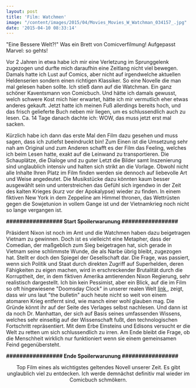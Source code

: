 ```yaml
---
layout: post
title: 'Film: Watchmen'
image: "/content/images/2015/04/Movies_Movies_W_Watchman_034157_.jpg"
date: '2015-04-10 08:33:14'
---
```


"Eine Bessere Welt?!" Was ein Brett von Comicverfilmung! Aufgepasst Marvel: so gehts! 

Vor 2 Jahren in etwa habe ich mir eine Verletzung im Sprunggelenk zugezogen und durfte mich daraufhin eine Zeitlang nicht viel bewegen. Damals hatte ich Lust auf Comics, aber nicht auf irgendwelche aktuellen Heldenserien sondern einen richtigen Klassiker. So eine Novelle die man mal gelesen haben sollte. Ich stieß dann auf die Watchman. Ein ganz schöner Kaventsmann von Comicbuch. Und hätte ich damals gewusst, welch schwere Kost mich hier erwartet, hätte ich mir vermutlich eher etwas anderes gekauft. Jetzt hatte ich meinen Fuß allerdings bereits hoch, und das frisch gelieferte Buch neben mir liegen, um es schlussendlich auch zu lesen. Ca. 14 Tage danach dachte ich: WOW, das muss jetzt erst mal sacken.

Kürzlich habe ich dann das erste Mal den Film dazu gesehen und muss sagen, dass ich zutiefst beeindruckt bin! Zum Einen ist die Umsetzung sehr nah am Original und zum Anderen schafft es der Film das Feeling, welches ich beim Lesen hatte, exakt auf die Leinwand zu transportieren. Die Schauplätze, die Dialoge und zu guter Letzt die Bilder samt Inszenierung sind unglaublich intensiv und halten sich strikt an die Vorlage. Obwohl nicht alle Inhalte Ihren Platz im Film finden werden sie dennoch auf liebevolle Art und Weise angedeutet. Die Musikstücke dazu könnten kaum besser ausgewählt sein und unterstreichen das Gefühl sich irgendwo in der Zeit des kalten Krieges (kurz vor der Apokalypse) wieder zu finden. In einem fiktiven New York in dem Zeppeline am Himmel thronen, das Wettrüsten gegen die Sowjetunion in vollem Gange ist und der Vietnamkrieg noch nicht so lange vergangen ist. 

<b>################# Start Spoilerwarunung #################</b>

Präsident Nixon ist noch im Amt und die Watchmen haben dazu beigetragen Vietnam zu gewinnen. Doch ist es vielleicht eine Metapher, dass der Comedian, der maßgeblich zum Sieg beigetragen hat, sich gerade in Vietnam seine schlimmste Wunde, die als Narbe übrig bleibt, zugezogen hat. Stellt er doch den Spiegel der Gesellschaft dar. Die Frage, was passiert, wenn sich Politik und Staat durch direkten Zugriff auf Superhelden, deren Fähigkeiten zu eigen machen, wird in erschreckender Brutalität durch die Korruptheit, der, in dem fiktiven Amerika amtierenden Nixon Regierung, sehr realistisch dargestellt. Ich bin kein Pessimist, aber ein Blick, auf die im Film so oft hingewiesene "Doomsday Clock" in unserer realen Welt <a href="http://thebulletin.org/"> link </a>, zeigt, dass wir uns laut "the bulletin" auch heute nicht so weit von einem atomaren Krieg entfernt sind, wie manch einer wohl glauben mag. Die Gründe könnt ihr auf der Seite des Verlages selbst nachlesen. Und dann ist da noch Dr. Manhattan, der sich auf Basis seines umfassenden Wissens, welches sehr einseitig auf der Wissenschaft fußt, den technologischen Fortschritt repräsentiert. Mit dem Erbe Einsteins und Edisons versucht er die Welt zu retten um sich schlussendlich zu irren. Am Ende bleibt die Frage, ob die Menschheit wirklich nur funktioniert wenn sie einem gemeinsamen Feind gegenübersteht. 

<b>#################    Ende Spoilerwarunung #################   </b>

<center>Top Film eines als wichtigstes geltendes Novell unserer Zeit. Es gibt unglaublich viel zu entdecken. Ich werde demnächst definitiv mal wieder im Comicbuch schmökern. </center>
